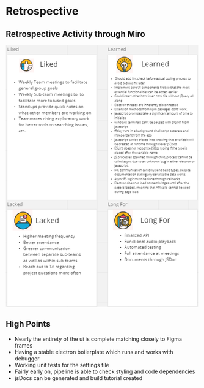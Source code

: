 # Retrospective

## Retrospective Activity through Miro
![Miro Page](/admin/misc/images/Miro.png "Retrospective")


## High Points
* Nearly the entirety of the ui is complete matching closely to Figma frames
* Having a stable electron boilerplate which runs and works with debugger
* Working unit tests for the settings file
* Fairly early on, pipeline is able to check styling and code dependencies
* jsDocs can be generated and build tutorial created
